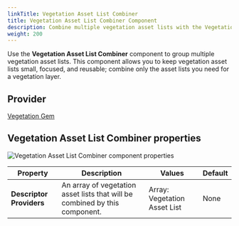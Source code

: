 ```yaml
---
linkTitle: Vegetation Asset List Combiner
title: Vegetation Asset List Combiner Component
description: Combine multiple vegetation asset lists with the Vegetation Asset List Combiner component in Open 3D Engine (O3DE).
weight: 200
---
```


Use the **Vegetation Asset List Combiner** component to group multiple vegetation asset lists.  This component allows you to keep vegetation asset lists small, focused, and reusable; combine only the asset lists you need for a vegetation layer.

## Provider

[Vegetation Gem](/docs/user-guide/gems/reference/environment/vegetation/)

## Vegetation Asset List Combiner properties

![Vegetation Asset List Combiner component properties](/images/user-guide/components/reference/vegetation/vegetation-asset-list-combiner-component.png)

| Property | Description | Values | Default |
|-|-|-|-|
| **Descriptor Providers** | An array of vegetation asset lists that will be combined by this component. | Array: Vegetation Asset List | None |

